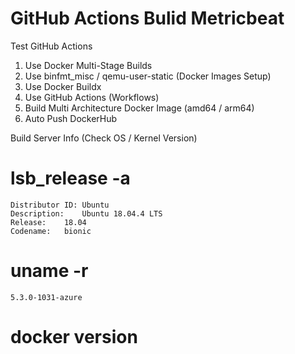 # GitHub Actions Bulid Metricbeat
Test GitHub Actions
1. Use Docker Multi-Stage Builds  
2. Use binfmt_misc / qemu-user-static (Docker Images Setup)
3. Use Docker Buildx  
4. Use GitHub Actions (Workflows)  
5. Build Multi Architecture Docker Image (amd64 / arm64)  
6. Auto Push DockerHub  
  
Build Server Info (Check OS / Kernel Version)  

# lsb_release -a
    Distributor ID:	Ubuntu  
    Description:	Ubuntu 18.04.4 LTS  
    Release:	18.04  
    Codename:	bionic  

# uname -r
    5.3.0-1031-azure
  
# docker version  
  
